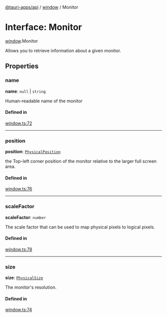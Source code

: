 [@tauri-apps/api](../README.md) / [window](../modules/window.md) / Monitor

# Interface: Monitor

[window](../modules/window.md).Monitor

Allows you to retrieve information about a given monitor.

## Properties

### name

 **name**: ``null`` \| `string`

Human-readable name of the monitor

#### Defined in

[window.ts:72](https://github.com/tauri-apps/tauri/blob/b1d5342/tooling/api/src/window.ts#L72)

___

### position

 **position**: [`PhysicalPosition`](../classes/window.PhysicalPosition.md)

the Top-left corner position of the monitor relative to the larger full screen area.

#### Defined in

[window.ts:76](https://github.com/tauri-apps/tauri/blob/b1d5342/tooling/api/src/window.ts#L76)

___

### scaleFactor

 **scaleFactor**: `number`

The scale factor that can be used to map physical pixels to logical pixels.

#### Defined in

[window.ts:78](https://github.com/tauri-apps/tauri/blob/b1d5342/tooling/api/src/window.ts#L78)

___

### size

 **size**: [`PhysicalSize`](../classes/window.PhysicalSize.md)

The monitor's resolution.

#### Defined in

[window.ts:74](https://github.com/tauri-apps/tauri/blob/b1d5342/tooling/api/src/window.ts#L74)

